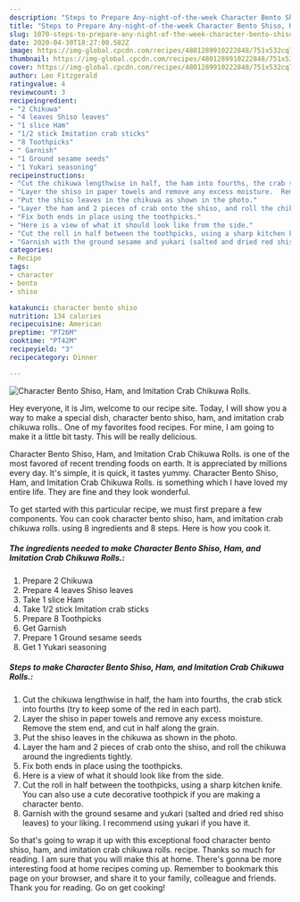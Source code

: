 ```yaml
---
description: "Steps to Prepare Any-night-of-the-week Character Bento Shiso, Ham, and Imitation Crab Chikuwa Rolls."
title: "Steps to Prepare Any-night-of-the-week Character Bento Shiso, Ham, and Imitation Crab Chikuwa Rolls."
slug: 1070-steps-to-prepare-any-night-of-the-week-character-bento-shiso-ham-and-imitation-crab-chikuwa-rolls
date: 2020-04-30T18:27:00.582Z
image: https://img-global.cpcdn.com/recipes/4801289910222848/751x532cq70/character-bento-shiso-ham-and-imitation-crab-chikuwa-rolls-recipe-main-photo.jpg
thumbnail: https://img-global.cpcdn.com/recipes/4801289910222848/751x532cq70/character-bento-shiso-ham-and-imitation-crab-chikuwa-rolls-recipe-main-photo.jpg
cover: https://img-global.cpcdn.com/recipes/4801289910222848/751x532cq70/character-bento-shiso-ham-and-imitation-crab-chikuwa-rolls-recipe-main-photo.jpg
author: Leo Fitzgerald
ratingvalue: 4
reviewcount: 3
recipeingredient:
- "2 Chikuwa"
- "4 leaves Shiso leaves"
- "1 slice Ham"
- "1/2 stick Imitation crab sticks"
- "8 Toothpicks"
- " Garnish"
- "1 Ground sesame seeds"
- "1 Yukari seasoning"
recipeinstructions:
- "Cut the chikuwa lengthwise in half, the ham into fourths, the crab stick into fourths (try to keep some of the red in each part)."
- "Layer the shiso in paper towels and remove any excess moisture.  Remove the stem end, and cut in half along the grain."
- "Put the shiso leaves in the chikuwa as shown in the photo."
- "Layer the ham and 2 pieces of crab onto the shiso, and roll the chikuwa around the ingredients tightly."
- "Fix both ends in place using the toothpicks."
- "Here is a view of what it should look like from the side."
- "Cut the roll in half between the toothpicks, using a sharp kitchen knife.  You can also use a cute decorative toothpick if you are making a character bento."
- "Garnish with the ground sesame and yukari (salted and dried red shiso leaves) to your liking. I recommend using yukari if you have it."
categories:
- Recipe
tags:
- character
- bento
- shiso

katakunci: character bento shiso 
nutrition: 134 calories
recipecuisine: American
preptime: "PT26M"
cooktime: "PT42M"
recipeyield: "3"
recipecategory: Dinner

---
```



![Character Bento Shiso, Ham, and Imitation Crab Chikuwa Rolls.](https://img-global.cpcdn.com/recipes/4801289910222848/751x532cq70/character-bento-shiso-ham-and-imitation-crab-chikuwa-rolls-recipe-main-photo.jpg)

Hey everyone, it is Jim, welcome to our recipe site. Today, I will show you a way to make a special dish, character bento shiso, ham, and imitation crab chikuwa rolls.. One of my favorites food recipes. For mine, I am going to make it a little bit tasty. This will be really delicious.

Character Bento Shiso, Ham, and Imitation Crab Chikuwa Rolls. is one of the most favored of recent trending foods on earth. It is appreciated by millions every day. It's simple, it is quick, it tastes yummy. Character Bento Shiso, Ham, and Imitation Crab Chikuwa Rolls. is something which I have loved my entire life. They are fine and they look wonderful.




To get started with this particular recipe, we must first prepare a few components. You can cook character bento shiso, ham, and imitation crab chikuwa rolls. using 8 ingredients and 8 steps. Here is how you cook it.

<!--inarticleads1-->

##### The ingredients needed to make Character Bento Shiso, Ham, and Imitation Crab Chikuwa Rolls.:

1. Prepare 2 Chikuwa
1. Prepare 4 leaves Shiso leaves
1. Take 1 slice Ham
1. Take 1/2 stick Imitation crab sticks
1. Prepare 8 Toothpicks
1. Get  Garnish
1. Prepare 1 Ground sesame seeds
1. Get 1 Yukari seasoning




<!--inarticleads2-->

##### Steps to make Character Bento Shiso, Ham, and Imitation Crab Chikuwa Rolls.:

1. Cut the chikuwa lengthwise in half, the ham into fourths, the crab stick into fourths (try to keep some of the red in each part).
1. Layer the shiso in paper towels and remove any excess moisture.  Remove the stem end, and cut in half along the grain.
1. Put the shiso leaves in the chikuwa as shown in the photo.
1. Layer the ham and 2 pieces of crab onto the shiso, and roll the chikuwa around the ingredients tightly.
1. Fix both ends in place using the toothpicks.
1. Here is a view of what it should look like from the side.
1. Cut the roll in half between the toothpicks, using a sharp kitchen knife.  You can also use a cute decorative toothpick if you are making a character bento.
1. Garnish with the ground sesame and yukari (salted and dried red shiso leaves) to your liking. I recommend using yukari if you have it.




So that's going to wrap it up with this exceptional food character bento shiso, ham, and imitation crab chikuwa rolls. recipe. Thanks so much for reading. I am sure that you will make this at home. There's gonna be more interesting food at home recipes coming up. Remember to bookmark this page on your browser, and share it to your family, colleague and friends. Thank you for reading. Go on get cooking!
